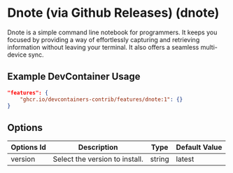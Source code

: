 
# Dnote (via Github Releases) (dnote)

Dnote is a simple command line notebook for programmers. It keeps you focused by providing a way of effortlessly capturing and retrieving information without leaving your terminal. It also offers a seamless multi-device sync.

## Example DevContainer Usage

```json
"features": {
    "ghcr.io/devcontainers-contrib/features/dnote:1": {}
}
```

## Options

| Options Id | Description | Type | Default Value |
|-----|-----|-----|-----|
| version | Select the version to install. | string | latest |


